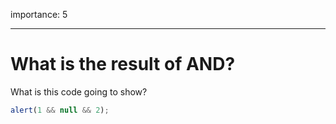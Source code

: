 importance: 5

---

# What is the result of AND?

What is this code going to show?

```js
alert(1 && null && 2);
```
